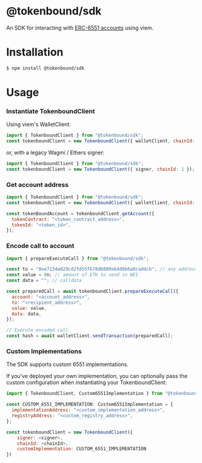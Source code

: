 # @tokenbound/sdk

An SDK for interacting with [ERC-6551 accounts](https://eips.ethereum.org/EIPS/eip-6551) using viem.

# Installation

```bash
$ npm install @tokenbound/sdk
```

# Usage

### Instantiate TokenboundClient

Using viem's WalletClient:

```javascript
import { TokenboundClient } from "@tokenbound/sdk";
const tokenboundClient = new TokenboundClient({ walletClient, chainId: 1 });
```

or, with a legacy Wagmi / Ethers signer:

```javascript
import { TokenboundClient } from "@tokenbound/sdk";
const tokenboundClient = new TokenboundClient({ signer, chainId: 1 });
```

### Get account address

```javascript
import { TokenboundClient } from "@tokenbound/sdk";
const tokenboundClient = new TokenboundClient({ walletClient, chainId: 1 });

const tokenBoundAccount = tokenboundClient.getAccount({
  tokenContract: "<token_contract_address>",
  tokenId: "<token_id>",
});
```

### Encode call to account

```javascript
import { prepareExecuteCall } from "@tokenbound/sdk";

const to = "0xe7134a029cd2fd55f678d6809e64d0b6a0caddcb"; // any address
const value = 0n; // amount of ETH to send in WEI
const data = ""; // calldata

const preparedCall = await tokenboundClient.prepareExecuteCall({
  account: "<account_address>",
  to: "<recipient_address>",
  value: value,
  data: data,
});

// Execute encoded call
const hash = await walletClient.sendTransaction(preparedCall);
```

### Custom Implementations

The SDK supports custom 6551 implementations.

If you've deployed your own implementation, you can optionally pass the custom configuration when instantiating your TokenboundClient:

```javascript
import { TokenboundClient, Custom6551Implementation } from "@tokenbound/sdk";

const CUSTOM_6551_IMPLEMENTATION: Custom6551Implementation = {
  implementationAddress: "<custom_implementation_address>",
  registryAddress: "<custom_registry_address>",
};

const tokenboundClient = new TokenboundClient({
    signer: <signer>,
    chainId: <chainId>,
    customImplementation: CUSTOM_6551_IMPLEMENTATION
})
```